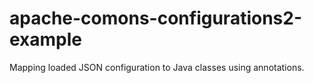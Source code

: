 # apache-comons-configurations2-example
Mapping loaded JSON configuration to Java classes using annotations.
